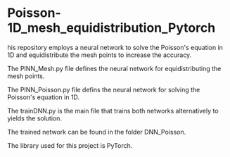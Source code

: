 # Poisson-1D_mesh_equidistribution_Pytorch

his repository employs a neural network to solve the Poisson's equation in 1D and equidistribute the mesh points to increase the accuracy.

The PINN_Mesh.py file defines the neural network for equidistributing the mesh points.

The PINN_Poisson.py file defins the neural network for solving the Poisson's equation in 1D.

The trainDNN.py is the main file that trains both networks alternatively to yields the solution.

The trained network can be found in the folder DNN_Poisson.

The library used for this project is PyTorch.
